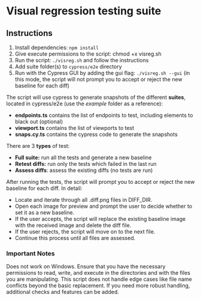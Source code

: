# Visual regression testing suite

## Instructions

1. Install dependencies: `npm install`
2. Give execute permissions to the script: chmod +x visreg.sh
3. Run the script: `./visreg.sh` and follow the instructions
4. Add suite folder(s) to `cypress/e2e` directory
5. Run with the Cypress GUI by adding the gui flag: `./visreg.sh --gui` (in this mode, the script will not prompt you to accept or reject the new baseline for each diff)

The script will use cypress to generate snapshots of the different **suites**, located in cypress/e2e (use the _example_ folder as a reference):

- **endpoints.ts** contains the list of endpoints to test, including elements to black out (optional)
- **viewport.ts** contains the list of viewports to test
- **snaps.cy.ts** contains the cypress code to generate the snapshots

There are 3 **types** of test:

- **Full suite:** run all the tests and generate a new baseline
- **Retest diffs:** run only the tests which failed in the last run
- **Assess diffs**: assess the existing diffs (no tests are run)

After running the tests, the script will prompt you to accept or reject the new baseline for each diff. In detail:

- Locate and iterate through all .diff.png files in DIFF_DIR.
- Open each image for preview and prompt the user to decide whether to set it as a new baseline.
- If the user accepts, the script will replace the existing baseline image with the received image and delete the diff file.
- If the user rejects, the script will move on to the next file.
- Continue this process until all files are assessed.


### Important Notes
Does not work on Windows.
Ensure that you have the necessary permissions to read, write, and execute in the directories and with the files you are manipulating.
This script does not handle edge cases like file name conflicts beyond the basic replacement. If you need more robust handling, additional checks and features can be added.
